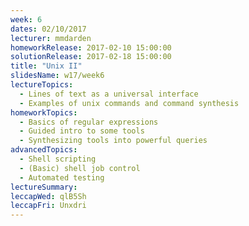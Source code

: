 ```yaml
---
week: 6
dates: 02/10/2017
lecturer: mmdarden
homeworkRelease: 2017-02-10 15:00:00
solutionRelease: 2017-02-18 15:00:00
title: "Unix II"
slidesName: w17/week6
lectureTopics:
  - Lines of text as a universal interface
  - Examples of unix commands and command synthesis
homeworkTopics:
  - Basics of regular expressions
  - Guided intro to some tools
  - Synthesizing tools into powerful queries
advancedTopics:
  - Shell scripting
  - (Basic) shell job control
  - Automated testing
lectureSummary:
leccapWed: qlB5Sh
leccapFri: Unxdri
---
```

